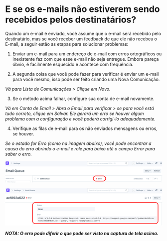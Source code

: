 # E se os e-mails não estiverem sendo recebidos pelos destinatários?


Quando um e-mail é enviado, você assume que o e-mail será recebido pelo destinatário, mas se você receber um feedback de que ele não recebeu o E-mail, a seguir estão as etapas para solucionar problemas:

  


1) Enviar um e-mail para um endereço de e-mail com erros ortográficos ou inexistente faz com que esse e-mail não seja entregue. Embora pareça óbvio, é facilmente esquecido e acontece com frequência.

  


2) A segunda coisa que você pode fazer para verificar é enviar um e-mail para você mesmo, isso pode ser feito criando uma Nova Comunicação.

  


*Vá para Lista de Comunicações > Clique em Novo.* 

  


3) Se o método acima falhar, configure sua conta de e-mail novamente.

  


*Vá em Conta de Email > Abra o Email para verificar > se para você está tudo correto, clique em Salvar. Ele gerará um erro se houver algum problema com a configuração e você poderá corrigi-lo adequadamente.*

  


4) Verifique as filas de e-mail para os não enviados mensagens ou erros, se houver.

  


*Se o estado for Erro (como na imagem abaixo), você pode encontrar a causa do erro abrindo o e-mail e role para baixo até o campo Error para saber o erro.* 

  


![](/files/lNVCy3g.png)

  


![](/files/NJJmwTX.png)

  


***﻿NOTA: O erro pode diferir o que pode ser visto na captura de tela acima.***

  




